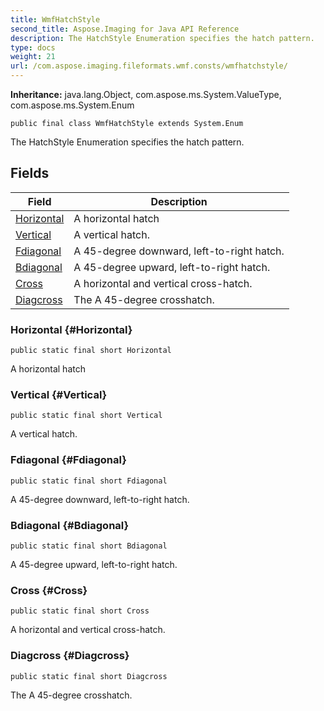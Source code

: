 ```yaml
---
title: WmfHatchStyle
second_title: Aspose.Imaging for Java API Reference
description: The HatchStyle Enumeration specifies the hatch pattern.
type: docs
weight: 21
url: /com.aspose.imaging.fileformats.wmf.consts/wmfhatchstyle/
---
```

**Inheritance:**
java.lang.Object, com.aspose.ms.System.ValueType, com.aspose.ms.System.Enum
```
public final class WmfHatchStyle extends System.Enum
```

The HatchStyle Enumeration specifies the hatch pattern.
## Fields

| Field | Description |
| --- | --- |
| [Horizontal](#Horizontal) | A horizontal hatch |
| [Vertical](#Vertical) | A vertical hatch. |
| [Fdiagonal](#Fdiagonal) | A 45-degree downward, left-to-right hatch. |
| [Bdiagonal](#Bdiagonal) | A 45-degree upward, left-to-right hatch. |
| [Cross](#Cross) | A horizontal and vertical cross-hatch. |
| [Diagcross](#Diagcross) | The A 45-degree crosshatch. |
### Horizontal {#Horizontal}
```
public static final short Horizontal
```


A horizontal hatch

### Vertical {#Vertical}
```
public static final short Vertical
```


A vertical hatch.

### Fdiagonal {#Fdiagonal}
```
public static final short Fdiagonal
```


A 45-degree downward, left-to-right hatch.

### Bdiagonal {#Bdiagonal}
```
public static final short Bdiagonal
```


A 45-degree upward, left-to-right hatch.

### Cross {#Cross}
```
public static final short Cross
```


A horizontal and vertical cross-hatch.

### Diagcross {#Diagcross}
```
public static final short Diagcross
```


The A 45-degree crosshatch.

